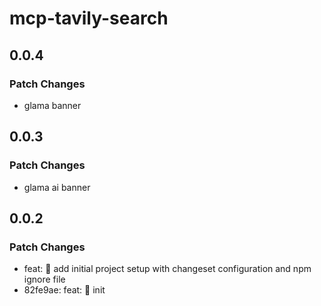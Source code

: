 # mcp-tavily-search

## 0.0.4

### Patch Changes

- glama banner

## 0.0.3

### Patch Changes

- glama ai banner

## 0.0.2

### Patch Changes

- feat: 🎉 add initial project setup with changeset configuration and
  npm ignore file
- 82fe9ae: feat: 🎉 init
